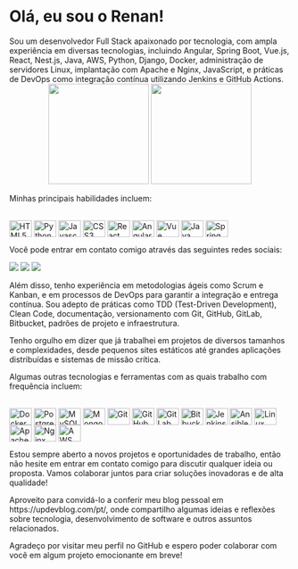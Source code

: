 <h1>Olá, eu sou o Renan!</h1>
Sou um desenvolvedor Full Stack apaixonado por tecnologia, com ampla experiência em diversas tecnologias, incluindo Angular, Spring Boot, Vue.js, React, Nest.js, Java, AWS, Python, Django, Docker, administração de servidores Linux, implantação com Apache e Nginx, JavaScript, e práticas de DevOps como integração contínua utilizando Jenkins e GitHub Actions.
<div align="center">
  <img height="180em" src="https://github-readme-stats.vercel.app/api?username=kusmin&show_icons=true&theme=dark&include_all_commits=false&count_private=true"/>
  <img height="180em" src="https://github-readme-stats.vercel.app/api/top-langs/?username=kusmin&layout=compact&langs_count=7&theme=dark"/>
</div>
<p>Minhas principais habilidades incluem:</p>
<div style="display: inline_block"><br>
  <img align="center" alt="HTML5" height="30" width="40" src="https://cdn.jsdelivr.net/gh/devicons/devicon/icons/html5/html5-original.svg">
  <img align="center" alt="Python" height="30" width="40" src="https://cdn.jsdelivr.net/gh/devicons/devicon/icons/python/python-original.svg">
  <img align="center" alt="Javascript" height="30" width="40" src="https://cdn.jsdelivr.net/gh/devicons/devicon/icons/javascript/javascript-plain.svg">
  <img align="center" alt="CSS3" height="30" width="40" src="https://cdn.jsdelivr.net/gh/devicons/devicon/icons/css3/css3-original-wordmark.svg">
  <img align="center" alt="React" height="30" width="40" src="https://cdn.jsdelivr.net/gh/devicons/devicon/icons/react/react-original-wordmark.svg" />
  <img align="center" alt="Angular" height="30" width="40" src="https://cdn.jsdelivr.net/gh/devicons/devicon/icons/angularjs/angularjs-original.svg" />
  <img align="center" alt="Vue" height="30" width="40" src="https://cdn.jsdelivr.net/gh/devicons/devicon/icons/vuejs/vuejs-original.svg" />
  <img align="center" alt="Java" height="30" width="40" src="https://cdn.jsdelivr.net/gh/devicons/devicon/icons/java/java-original-wordmark.svg" />
  <img align="center" alt="Spring" height="30" width="40" src="https://cdn.jsdelivr.net/gh/devicons/devicon/icons/spring/spring-original.svg" />
</div>
<p>Você pode entrar em contato comigo através das seguintes redes sociais:</p>
<div>
  <a align="center" href="https://www.instagram.com/renan.lagee/" target="_blank"><img src="https://img.shields.io/badge/-Instagram-%23E4405F?style=for-the-badge&logo=instagram&logoColor=white" target="_blank"></a>
  <a align="center" href = "mailto:renan.lagee@gmail.com"><img src="https://img.shields.io/badge/-Email-%23333?style=for-the-badge&logo=gmail&logoColor=white" target="_blank"></a>
  <a align="center" href="https://www.linkedin.com/in/renan-ribeiro-b1368872/" target="_blank"><img src="https://img.shields.io/badge/-LinkedIn-%230077B5?style=for-the-badge&logo=linkedin&logoColor=white" target="_blank"></a>

</div>
<p>Além disso, tenho experiência em metodologias ágeis como Scrum e Kanban, e em processos de DevOps para garantir a integração e entrega contínua. Sou adepto de práticas como TDD (Test-Driven Development), Clean Code, documentação, versionamento com Git, GitHub, GitLab, Bitbucket, padrões de projeto e infraestrutura.</p>
<p>Tenho orgulho em dizer que já trabalhei em projetos de diversos tamanhos e complexidades, desde pequenos sites estáticos até grandes aplicações distribuídas e sistemas de missão crítica. </p>

<p>Algumas outras tecnologias e ferramentas com as quais trabalho com frequência incluem:</p>

<div style="display: inline_block"><br>
  <img align="center" alt="Docker" height="30" width="40" src="https://cdn.jsdelivr.net/gh/devicons/devicon/icons/docker/docker-original.svg" />
  <img align="center" alt="PostgreSQL" height="30" width="40" src="https://cdn.jsdelivr.net/gh/devicons/devicon/icons/postgresql/postgresql-original.svg" />
  <img align="center" alt="MySQL" height="30" width="40" src="https://cdn.jsdelivr.net/gh/devicons/devicon/icons/mysql/mysql-original.svg" />
  <img align="center" alt="MongoDB" height="30" width="40" src="https://cdn.jsdelivr.net/gh/devicons/devicon/icons/mongodb/mongodb-original.svg" />
  <img align="center" alt="Git" height="30" width="40" src="https://cdn.jsdelivr.net/gh/devicons/devicon/icons/git/git-original.svg" />
  <img align="center" alt="GitHub" height="30" width="40" src="https://cdn.jsdelivr.net/gh/devicons/devicon/icons/github/github-original.svg" />
  <img align="center" alt="GitLab" height="30" width="40" src="https://cdn.jsdelivr.net/gh/devicons/devicon/icons/gitlab/gitlab-original.svg" />
  <img align="center" alt="Bitbucket" height="30" width="40" src="https://cdn.jsdelivr.net/gh/devicons/devicon/icons/bitbucket/bitbucket-original.svg" />
  <img align="center" alt="Jenkins" height="30" width="40" src="https://cdn.jsdelivr.net/gh/devicons/devicon/icons/jenkins/jenkins-original.svg" />
  <img align="center" alt="Ansible" height="30" width="40" src="https://cdn.jsdelivr.net/gh/devicons/devicon/icons/ansible/ansible-original.svg" />
  <img align="center" alt="Linux" height="30" width="40" src="https://cdn.jsdelivr.net/gh/devicons/devicon/icons/linux/linux-original.svg" />
  <img align="center" alt="Apache" height="30" width="40" src="https://cdn.jsdelivr.net/gh/devicons/devicon/icons/apache/apache-original.svg" />
  <img align="center" alt="Nginx" height="30" width="40" src="https://cdn.jsdelivr.net/gh/devicons/devicon/icons/nginx/nginx-original.svg" />
  <img align="center" alt="AWS" height="30" width="40" src="https://cdn.jsdelivr.net/gh/devicons/devicon/icons/amazonwebservices/amazonwebservices-original.svg" />
<p>Estou sempre aberto a novos projetos e oportunidades de trabalho, então não hesite em entrar em contato comigo para discutir qualquer ideia ou proposta. Vamos colaborar juntos para criar soluções inovadoras e de alta qualidade!</p>
<p>Aproveito para convidá-lo a conferir meu blog pessoal em https://updevblog.com/pt/, onde compartilho algumas ideias e reflexões sobre tecnologia, desenvolvimento de software e outros assuntos relacionados.</p>
<p>Agradeço por visitar meu perfil no GitHub e espero poder colaborar com você em algum projeto emocionante em breve!</p>

